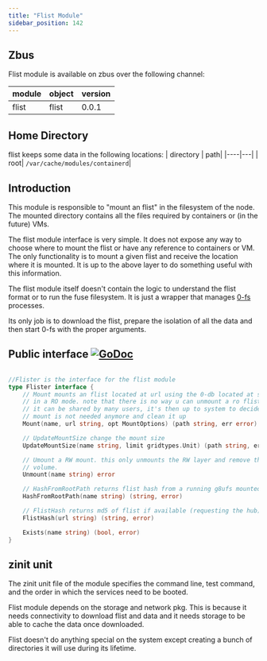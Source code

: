 ```yaml
---
title: "Flist Module"
sidebar_position: 142
---
```


## Zbus

Flist module is available on zbus over the following channel:

| module | object | version |
|--------|--------|---------|
|flist   |flist| 0.0.1

## Home Directory
flist keeps some data in the following locations:
| directory | path|
|----|---|
| root| `/var/cache/modules/containerd`|

## Introduction

This module is responsible to "mount an flist" in the filesystem of the node. The mounted directory contains all the files required by containers or (in the future) VMs.

The flist module interface is very simple. It does not expose any way to choose where to mount the flist or have any reference to containers or VM. The only functionality is to mount a given flist and receive the location where it is mounted. It is up to the above layer to do something useful with this information.

The flist module itself doesn't contain the logic to understand the flist format or to run the fuse filesystem. It is just a wrapper that manages [0-fs](https://github.com/threefoldtech/0-fs) processes.

Its only job is to download the flist, prepare the isolation of all the data and then start 0-fs with the proper arguments.

## Public interface [![GoDoc](https://godoc.org/github.com/threefoldtech/zos/pkg/flist?status.svg)](https://godoc.org/github.com/threefoldtech/zos/pkg/flist)

```go

//Flister is the interface for the flist module
type Flister interface {
	// Mount mounts an flist located at url using the 0-db located at storage
	// in a RO mode. note that there is no way u can unmount a ro flist because
	// it can be shared by many users, it's then up to system to decide if the
	// mount is not needed anymore and clean it up
	Mount(name, url string, opt MountOptions) (path string, err error)

	// UpdateMountSize change the mount size
	UpdateMountSize(name string, limit gridtypes.Unit) (path string, err error)

	// Umount a RW mount. this only unmounts the RW layer and remove the assigned
	// volume.
	Unmount(name string) error

	// HashFromRootPath returns flist hash from a running g8ufs mounted with NamedMount
	HashFromRootPath(name string) (string, error)

	// FlistHash returns md5 of flist if available (requesting the hub)
	FlistHash(url string) (string, error)

	Exists(name string) (bool, error)
}

```

## zinit unit

The zinit unit file of the module specifies the command line, test command, and the order in which the services need to be booted.

Flist module depends on the storage and network pkg.
This is because it needs connectivity to download flist and data and it needs storage to be able to cache the data once downloaded.

Flist doesn't do anything special on the system except creating a bunch of directories it will use during its lifetime.
